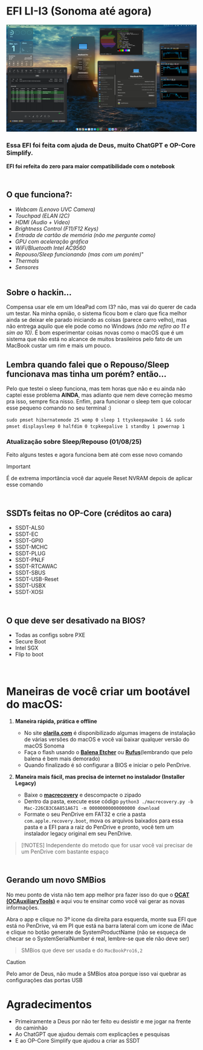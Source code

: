 # EFI LI-I3 (Sonoma até agora) 

![only banner](/Images/Banner.png)

### Essa EFI foi feita com ajuda de Deus, muito ChatGPT e OP-Core Simplify.

**EFI foi refeita do zero para maior compatibilidade com o notebook**

## <br/>O que funciona?:<br>

  - *Webcam (Lenovo UVC Camera)*
  - *Touchpad (ELAN I2C)*
  - *HDMI (Audio + Video)*
  - *Brightness Control (F11/F12 Keys)*
  - *Entrada de cartão de memória (não me pergunte como)*
  - *GPU com aceleração gráfica*
  - *WiFi/Bluetooth Intel AC9560*
  - *Repouso/Sleep funcionando (mas com um porém)*"
  - *Thermals*
  - *Sensores*
<br><br/>
 
## Sobre o hackin...
Compensa usar ele em um IdeaPad com I3? não, mas vai do querer de cada um testar. Na minha opnião, o sistema ficou bom e claro que fica melhor ainda se deixar ele parado iniciando as coisas (parece carro velho), mas não entrega aquilo que ele pode como no Windows _(não me refiro ao 11 e sim ao 10)_.
É bom esperimentar coisas novas como o macOS que é um sistema que não está no alcance de muitos brasileiros pelo fato de um MacBook custar um rim e mais um pouco.

## Lembra quando falei que o Repouso/Sleep funcionava mas tinha um porém? então...
Pelo que testei o sleep funciona, mas tem horas que não e eu ainda não captei esse problema **AINDA**, mas adianto que nem deve correção mesmo pra isso, sempre fica nisso.
Enfim, para funcionar o sleep tem que colocar esse pequeno comando no seu terminal :)

`sudo pmset hibernatemode 25 womp 0 sleep 1 ttyskeepawake 1 && sudo pmset displaysleep 0 halfdim 0 tcpkeepalive 1 standby 1 powernap 1`

### Atualização sobre Sleep/Repouso (01/08/25)
Feito alguns testes e agora funciona bem até com esse novo comando

> [!IMPORTANT]
> É de extrema importãncia você dar aquele Reset NVRAM depois de aplicar esse comando

## <br/>SSDTs feitas no OP-Core (créditos ao cara)<br>
  - SSDT-ALS0
  - SSDT-EC
  - SSDT-GPI0
  - SSDT-MCHC
  - SSDT-PLUG
  - SSDT-PNLF
  - SSDT-RTCAWAC
  - SSDT-SBUS
  - SSDT-USB-Reset
  - SSDT-USBX
  - SSDT-XOSI

## <br/>O que deve ser desativado na BIOS?<br>
- Todas as configs sobre PXE
- Secure Boot
- Intel SGX
- Flip to boot

# <br/>Maneiras de você criar um bootável do macOS:<br>
1. **Maneira rápida, prática e offline**
   - No site **[olarila.com](https://www.olarila.com/topic/6278-olarila-vanilla-images-macos-installer/)** é disponibilizado algumas imagens de instalação de várias versões do macOS e você vai baixar qualquer versão do macOS Sonoma
   - Faça o flash usando o **[Balena Etcher](https://etcher.balena.io)** ou **[Rufus](https://rufus.ie/pt_BR/)**(lembrando que pelo balena é bem mais demorado)
   - Quando finalizado é só configurar a BIOS e iniciar o pelo PenDrive.
  
2. **Maneira mais fácil, mas precisa de internet no instalador (Installer Legacy)**
   - Baixe o **[macrecovery](https://github.com/luchina-gabriel/macrecovery)** e descompacte o zipado
   - Dentro da pasta, execute esse código `python3 ./macrecovery.py -b Mac-226CB3C6A851A671 -m 00000000000000000 download`
   - Formate o seu PenDrive em FAT32 e crie a pasta `com.apple.recovery.boot`, mova os arquivos baixados para essa pasta e a EFI para a raiz do PenDrive e pronto, você tem um instalador legacy original em seu PenDrive.

>[!NOTES]
>Independente do metodo que for usar você vai precisar de um PenDrive com bastante espaço 
  
## <br/>Gerando um novo SMBios<br>
No meu ponto de vista não tem app melhor pra fazer isso do que o **[OCAT (OCAuxiliaryTools)](https://github.com/ic005k/OCAuxiliaryTools/releases)** e aqui vou te ensinar como você vai gerar as novas informações.

Abra o app e clique no 3º icone da direita para esquerda, monte sua EFI que está no PenDrive, vá em PI que está na barra lateral com um icone de iMac e clique no botão generate de SystemProductName (não se esqueça de checar se o SystemSerialNumber é real, lembre-se que ele não deve ser)
> SMBios que deve ser usada e do `MacBookPro16,2`

>[!CAUTION]
> Pelo amor de Deus, não mude a SMBios atoa porque isso vai quebrar as configurações das portas USB

# Agradecimentos
  - Primeiramente a Deus por não ter feito eu desistir e me jogar na frente do caminhão
  - Ao ChatGPT que ajudou demais com explicações e pesquisas
  - E ao OP-Core Simplify que ajudou a criar as SSDT